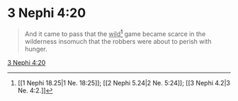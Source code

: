 # 3 Nephi 4:20

> And it came to pass that the <u>wild</u>[^a] game became scarce in the wilderness insomuch that the robbers were about to perish with hunger.

[3 Nephi 4:20](https://www.churchofjesuschrist.org/study/scriptures/bofm/3-ne/4?lang=eng&id=p20#p20)


[^a]: [[1 Nephi 18.25|1 Ne. 18:25]]; [[2 Nephi 5.24|2 Ne. 5:24]]; [[3 Nephi 4.2|3 Ne. 4:2.]]

